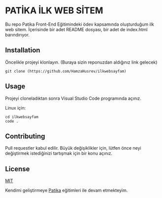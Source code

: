 # PATİKA İLK WEB SİTEM
Bu repo Patika Front-End Eğitimindeki ödev kapsamında oluşturduğum ilk web sitem. İçerisinde bir adet README dosyası, bir adet de index.html barındırıyor.


## Installation

Öncelikle projeyi klonlayın. (Buraya sizin reponuzdan aldığınız link gelecek)

```
git clone (https://github.com/HamzaHusrev/ilkwebsayfam)

```

## Usage

Projeyi cloneladıktan sonra Visual Studio Code programında açınız.

Linux için:
```
cd ilkwebsayfam
code .
```

## Contributing

Pull requestler kabul edilir. Büyük değişiklikler için, lütfen önce neyi değiştirmek istediğinizi tartışmak için bir konu açınız.

## License

[MIT](https://choosealicense.com/licenses/mit/)

Kendimi geliştirmeye [Patika](https://www.patika.dev/tr) eğitimleri ile devam etmekteyim.